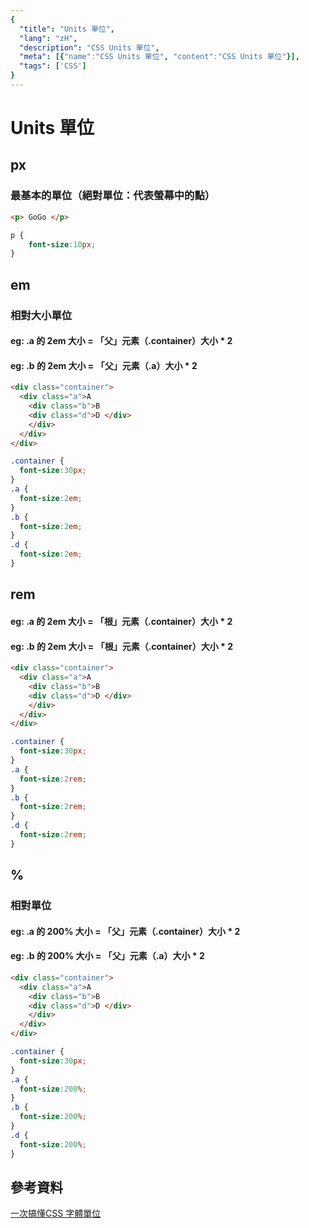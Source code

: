 ```yaml
---
{
  "title": "Units 單位",
  "lang": "zH",
  "description": "CSS Units 單位",
  "meta": [{"name":"CSS Units 單位", "content":"CSS Units 單位"}],
  "tags": ['CSS']
}
---
```

# Units 單位

## px
### 最基本的單位（絕對單位：代表螢幕中的點）
```html
<p> GoGo </p>
```
```css
p {
    font-size:10px;
}
```

## em 
### 相對大小單位
#### eg: .a 的 2em 大小 = 「父」元素（.container）大小 * 2
#### eg: .b 的 2em 大小 = 「父」元素（.a）大小 * 2
```html
<div class="container">
  <div class="a">A 
    <div class="b">B 
    <div class="d">D </div>
    </div>
  </div>
</div>
```
```css
.container {
  font-size:30px;
}
.a {
  font-size:2em;
}
.b {
  font-size:2em;
}
.d {
  font-size:2em;
}
```
## rem
#### eg: .a 的 2em 大小 = 「根」元素（.container）大小 * 2
#### eg: .b 的 2em 大小 = 「根」元素（.container）大小 * 2
```html
<div class="container">
  <div class="a">A 
    <div class="b">B 
    <div class="d">D </div>
    </div>
  </div>
</div>
```
```css
.container {
  font-size:30px;
}
.a {
  font-size:2rem;
}
.b {
  font-size:2rem;
}
.d {
  font-size:2rem;
}
```

## %
### 相對單位
#### eg: .a 的 200% 大小 = 「父」元素（.container）大小 * 2
#### eg: .b 的 200% 大小 = 「父」元素（.a）大小 * 2
```html
<div class="container">
  <div class="a">A 
    <div class="b">B 
    <div class="d">D </div>
    </div>
  </div>
</div>
```
```css
.container {
  font-size:30px;
}
.a {
  font-size:200%;
}
.b {
  font-size:200%;
}
.d {
  font-size:200%;
}
```

## 參考資料
[一次搞懂CSS 字體單位](https://www.oxxostudio.tw/articles/201809/css-font-size.html)
